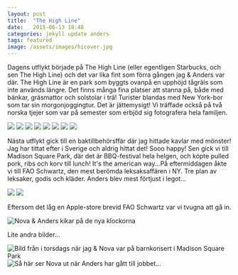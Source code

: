 ```yaml
---
layout: post
title:  "The High Line"
date:   2015-06-13 18:48
categories: jekyll update anders
tags: featured
image: /assets/images/hicover.jpg
---
```

Dagens utflykt började på The High Line (eller egentligen Starbucks, och sen The High Line) och det var lika fint som förra gången jag & Anders var där. The High Line är en park som byggts ovanpå en upphöjd tågräls som inte används längre. Det finns många fina platser att stanna på, både med bänkar, gräsmattor och solstolar i trä! Turister blandas med New York-bor som tar sin morgonjoggingtur. Det är jättemysigt! Vi träffade också på två norska tjejer som var på semester som erbjöd sig fotografera hela familjen.
 
![](/assets/images/hifamilj.jpg) 
![](/assets/images/hifridaonova.jpg)
![](/assets/images/hihatt.jpg)
![](/assets/images/hinärbild.jpg)
![](/assets/images/hinärbild2.jpg)
![](/assets/images/himural.jpg)
![](/assets/images/hidricka.jpg)
![](/assets/images/hisele.jpg)

Nästa utflykt gick till en baktillbehörsffär där jag hittade kavlar med mönster! Jag har tittat efter i Sverige och aldrig hittat det! Sooo happy! Sen gick vi till Madison Square Park, där det är BBQ-festival hela helgen, och köpte pulled pork, ribs och korv till lunch! It's the american way...På eftermiddagen åkte vi till FAO Schwartz, den mest berömda leksaksaffären i NY. Tre plan av leksaker, godis och kläder. Anders blev mest förtjust i legot...

![](/assets/images/faoschwartz.jpg)
![](/assets/images/batman.jpg)

Eftersom det låg en Apple-store brevid FAO Schwartz var vi tvugna att gå in. 

![Nova & Anders kikar på de nya klockorna](/assets/images/applestore.jpg)

Lite andra bilder...

![Bild från i torsdags när jag & Nova var på barnkonsert i Madison Square Park](/assets/images/konsertosked.jpg)
![Så här ser Nova ut när Anders har gått till jobbet...](/assets/images/stårviddörr.jpg)



